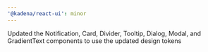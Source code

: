 ```yaml
---
'@kadena/react-ui': minor
---
```


Updated the Notification, Card, Divider, Tooltip, Dialog, Modal, and
GradientText components to use the updated design tokens
